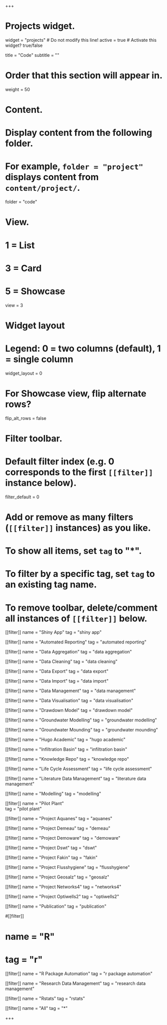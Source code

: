 +++
# Projects widget.
widget = "projects"  # Do not modify this line!
active = true  # Activate this widget? true/false

title = "Code"
subtitle = ""

# Order that this section will appear in.
weight = 50

# Content.
# Display content from the following folder.
# For example, `folder = "project"` displays content from `content/project/`.
folder = "code"

# View.
#   1 = List
#   3 = Card
#   5 = Showcase
view = 3

# Widget layout
# Legend: 0 = two columns (default), 1 = single column
widget_layout = 0

# For Showcase view, flip alternate rows?
flip_alt_rows = false

# Filter toolbar.

# Default filter index (e.g. 0 corresponds to the first `[[filter]]` instance below).
filter_default = 0

# Add or remove as many filters (`[[filter]]` instances) as you like.
# To show all items, set `tag` to "*".
# To filter by a specific tag, set `tag` to an existing tag name.
# To remove toolbar, delete/comment all instances of `[[filter]]` below.

[[filter]]
  name = "Shiny App"
  tag = "shiny app"
  
[[filter]]
  name = "Automated Reporting"
  tag = "automated reporting"

[[filter]]
  name = "Data Aggregation"
  tag = "data aggregation"

[[filter]]
  name = "Data Cleaning"
  tag = "data cleaning"

[[filter]]
  name = "Data Export"
  tag = "data export"

[[filter]]
  name = "Data Import"
  tag = "data import"

[[filter]]
  name = "Data Management"
  tag = "data management"

[[filter]]
  name = "Data Visualisation"
  tag = "data visualisation"

[[filter]]
  name = "Drawdown Model"
  tag = "drawdown model"

[[filter]]
  name = "Groundwater Modelling"
  tag = "groundwater modelling"

[[filter]]
  name = "Groundwater Mounding"
  tag = "groundwater mounding"

[[filter]]
  name = "Hugo Academic"
  tag = "hugo academic"

[[filter]]
  name = "Infiltration Basin"
  tag = "infiltration basin"

[[filter]]
  name = "Knowledge Repo"
  tag = "knowledge repo"

[[filter]]
  name = "Life Cycle Assessment"
  tag = "life cycle assessment"

[[filter]]
  name = "Literature Data Management"
  tag = "literature data management"

[[filter]]
  name = "Modelling"
  tag = "modelling"

[[filter]]
  name = "Pilot Plant"  
  tag = "pilot plant"

[[filter]]
  name = "Project Aquanes"
  tag = "aquanes"

[[filter]]
  name = "Project Demeau"
  tag = "demeau"

[[filter]]
  name = "Project Demoware"
  tag = "demoware"

[[filter]]
  name = "Project Dswt"
  tag = "dswt"

[[filter]]
  name = "Project Fakin"
  tag = "fakin"

[[filter]]
  name = "Project Flusshygiene"
  tag = "flusshygiene"

[[filter]]
  name = "Project Geosalz"
  tag = "geosalz"

[[filter]]
  name = "Project Networks4"
  tag = "networks4"

[[filter]]
  name = "Project Optiwells2"
  tag = "optiwells2"

[[filter]]
  name = "Publication"
  tag = "publication"

#[[filter]]
#  name = "R"
#  tag = "r"

[[filter]]
  name = "R Package Automation"
  tag = "r package automation"

[[filter]]
  name = "Research Data Management"
  tag = "research data management"

[[filter]]
  name = "Rstats"
  tag = "rstats"

  [[filter]]
  name = "All"
  tag = "*"
  
+++

